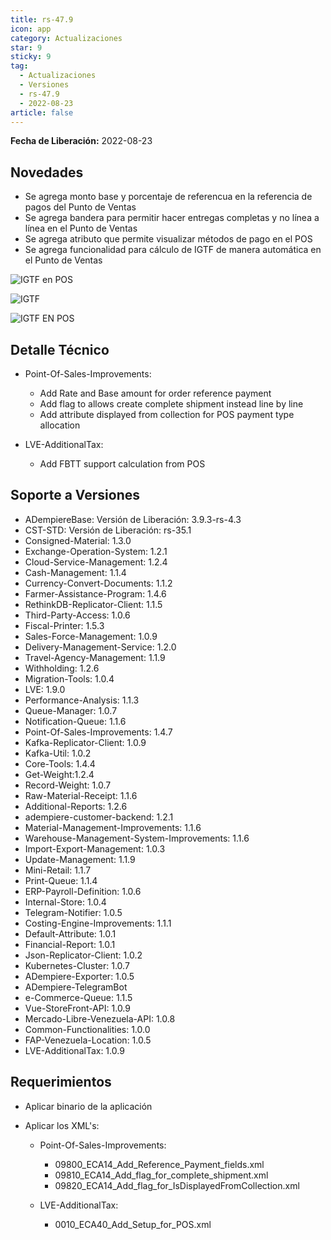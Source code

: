```yaml
---
title: rs-47.9
icon: app
category: Actualizaciones
star: 9
sticky: 9
tag:
  - Actualizaciones
  - Versiones
  - rs-47.9
  - 2022-08-23
article: false
---
```


**Fecha de Liberación:** 2022-08-23

## Novedades

- Se agrega monto base y porcentaje de referencua en la referencia de pagos del Punto de Ventas
- Se agrega bandera para permitir hacer entregas completas y no línea a línea en el Punto de Ventas
- Se agrega atributo que permite visualizar métodos de pago en el POS
- Se agrega funcionalidad para cálculo de IGTF de manera automática en el Punto de Ventas

![IGTF en POS](/assets/img/downloads/updates/resources/rs-47-9-fbtt.png)

![IGTF](/assets/img/downloads/updates/resources/rs-47-9-fbtt-collect.gif)

![IGTF EN POS](/assets/img/downloads/updates/resources/rs-47-9-fbtt-generated.gif)

## Detalle Técnico

- Point-Of-Sales-Improvements:

  - Add Rate and Base amount for order reference payment
  - Add flag to allows create complete shipment instead line by line
  - Add attribute displayed from collection for POS payment type allocation

- LVE-AdditionalTax:

  - Add FBTT support calculation from POS

## Soporte a Versiones

- ADempiereBase: Versión de Liberación: 3.9.3-rs-4.3
- CST-STD: Versión de Liberación: rs-35.1
- Consigned-Material: 1.3.0
- Exchange-Operation-System: 1.2.1
- Cloud-Service-Management: 1.2.4
- Cash-Management: 1.1.4
- Currency-Convert-Documents: 1.1.2
- Farmer-Assistance-Program: 1.4.6
- RethinkDB-Replicator-Client: 1.1.5
- Third-Party-Access: 1.0.6
- Fiscal-Printer: 1.5.3
- Sales-Force-Management: 1.0.9
- Delivery-Management-Service: 1.2.0
- Travel-Agency-Management: 1.1.9
- Withholding: 1.2.6
- Migration-Tools: 1.0.4
- LVE: 1.9.0
- Performance-Analysis: 1.1.3
- Queue-Manager: 1.0.7
- Notification-Queue: 1.1.6
- Point-Of-Sales-Improvements: 1.4.7
- Kafka-Replicator-Client: 1.0.9
- Kafka-Util: 1.0.2
- Core-Tools: 1.4.4
- Get-Weight:1.2.4
- Record-Weight: 1.0.7
- Raw-Material-Receipt: 1.1.6
- Additional-Reports: 1.2.6
- adempiere-customer-backend: 1.2.1
- Material-Management-Improvements: 1.1.6
- Warehouse-Management-System-Improvements: 1.1.6
- Import-Export-Management: 1.0.3
- Update-Management: 1.1.9
- Mini-Retail: 1.1.7
- Print-Queue: 1.1.4
- ERP-Payroll-Definition: 1.0.6
- Internal-Store: 1.0.4
- Telegram-Notifier: 1.0.5
- Costing-Engine-Improvements: 1.1.1
- Default-Attribute: 1.0.1
- Financial-Report: 1.0.1
- Json-Replicator-Client: 1.0.2
- Kubernetes-Cluster: 1.0.7
- ADempiere-Exporter: 1.0.5
- ADempiere-TelegramBot
- e-Commerce-Queue: 1.1.5
- Vue-StoreFront-API: 1.0.9
- Mercado-Libre-Venezuela-API: 1.0.8
- Common-Functionalities: 1.0.0
- FAP-Venezuela-Location: 1.0.5
- LVE-AdditionalTax: 1.0.9

## Requerimientos

- Aplicar binario de la aplicación
- Aplicar los XML's:

  - Point-Of-Sales-Improvements:

    - 09800_ECA14_Add_Reference_Payment_fields.xml
    - 09810_ECA14_Add_flag_for_complete_shipment.xml
    - 09820_ECA14_Add_flag_for_IsDisplayedFromCollection.xml

  - LVE-AdditionalTax:

    - 0010_ECA40_Add_Setup_for_POS.xml

